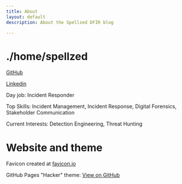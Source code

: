 ```yaml
---
title: About
layout: default
description: About the Spellzed DFIR blog

---
```

# ./home/spellzed

[GitHub](https://github.com/spellzed)

[Linkedin](https://www.linkedin.com/wongjunqi)

Day job: Incident Responder

Top Skills: Incident Management, Incident Response, Digital Forensics, Stakeholder Communication

Current Interests: Detection Engineering, Threat Hunting

# Website and theme

Favicon created at [favicon.io](https://favicon.io)

GitHub Pages "Hacker" theme: <a href="{{ site.github.repository_url }}" class="btn btn-github"><span class="icon"></span>View on GitHub</a>
